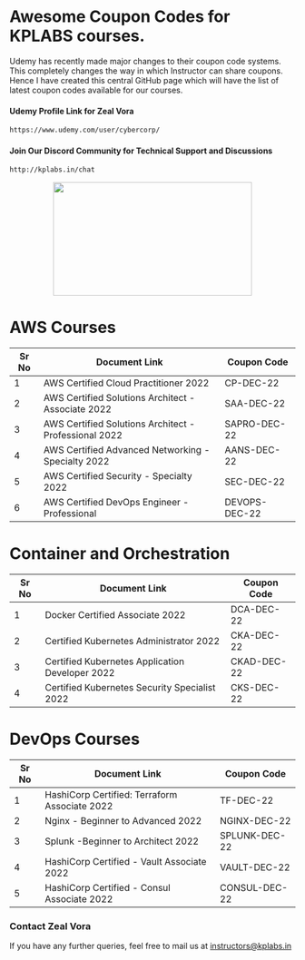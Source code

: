 # Awesome Coupon Codes for KPLABS courses.

Udemy has recently made major changes to their coupon code systems. This completely changes the way in which Instructor can share coupons. Hence I have created this central GitHub page which will have the list of latest coupon codes available for our courses.

#### Udemy Profile Link for Zeal Vora

```sh
https://www.udemy.com/user/cybercorp/
```
#### Join Our Discord Community for Technical Support and Discussions

```sh
http://kplabs.in/chat
```
<p align="center">
  <img width="350" height="200" src="https://i.ibb.co/b3jFkkk/discord-terraform.png">
</p>

# AWS Courses 

| Sr No | Document Link | Coupon Code |
| ------ | ------ | ------ |
| 1 |AWS Certified Cloud Practitioner 2022 | CP-DEC-22 | 
| 2 |AWS Certified Solutions Architect - Associate  2022| SAA-DEC-22 |
| 3 |AWS Certified Solutions Architect - Professional 2022 | SAPRO-DEC-22 |
| 4 |AWS Certified Advanced Networking - Specialty 2022 | AANS-DEC-22|
| 5 |AWS Certified Security - Specialty 2022 | SEC-DEC-22 |
| 6 |AWS Certified DevOps Engineer - Professional | DEVOPS-DEC-22 |

# Container and Orchestration

| Sr No | Document Link | Coupon Code |
| ------ | ------ | ------ |
| 1 | Docker Certified Associate 2022 | DCA-DEC-22 | 
| 2 | Certified Kubernetes Administrator 2022 | CKA-DEC-22 | 
| 3 | Certified Kubernetes Application Developer 2022 | CKAD-DEC-22 | 
| 4 | Certified Kubernetes Security Specialist 2022 | CKS-DEC-22 | 

# DevOps Courses

| Sr No | Document Link | Coupon Code |
| ------ | ------ | ------ |
| 1 | HashiCorp Certified: Terraform Associate 2022 | TF-DEC-22 | 
| 2 | Nginx - Beginner to Advanced 2022 | NGINX-DEC-22 | 
| 3 | Splunk  -Beginner to Architect 2022 | SPLUNK-DEC-22 | 
| 4 | HashiCorp Certified - Vault Associate 2022 | VAULT-DEC-22 | 
| 5 | HashiCorp Certified - Consul Associate 2022 | CONSUL-DEC-22	 | 




### Contact Zeal Vora
If you have any further queries, feel free to mail us at instructors@kplabs.in
